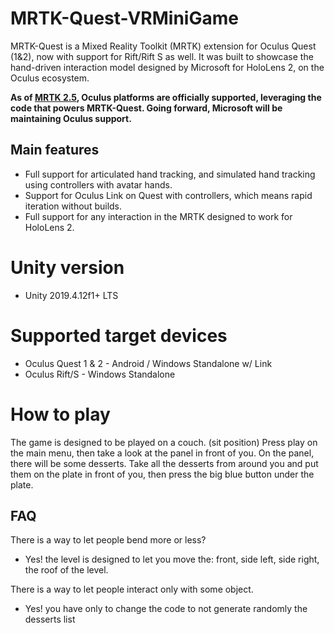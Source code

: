 # MRTK-Quest-VRMiniGame
MRTK-Quest is a Mixed Reality Toolkit (MRTK) extension for Oculus Quest (1&2), now with support for Rift/Rift S as well.
It was built to showcase the hand-driven interaction model designed by Microsoft for HoloLens 2, on the Oculus ecosystem.

**As of [MRTK 2.5](https://microsoft.github.io/MixedRealityToolkit-Unity/version/releases/2.5.0/Documentation/ReleaseNotes.html), Oculus platforms are officially supported, leveraging the code that powers MRTK-Quest. Going forward, Microsoft will be maintaining Oculus support.**

## Main features
- Full support for articulated hand tracking, and simulated hand tracking using controllers with avatar hands.
- Support for Oculus Link on Quest with controllers, which means rapid iteration without builds.
- Full support for any interaction in the MRTK designed to work for HoloLens 2.

# Unity version
- Unity 2019.4.12f1+ LTS

# Supported target devices
- Oculus Quest 1 & 2  - Android / Windows Standalone w/ Link
- Oculus Rift/S - Windows Standalone

# How to play
The game is designed to be played on a couch. (sit position)
Press play on the main menu, then take a look at the panel in front of you.
On the panel, there will be some desserts.
Take all the desserts from around you and put them on the plate in front of you, then press the big blue button under the plate.


## FAQ
There is a way to let people bend more or less?
- Yes! the level is designed to let you move the: front, side left, side right, the roof of the level.

There is a way to let people interact only with some object.
- Yes! you have only to change the code to not generate randomly the desserts list

